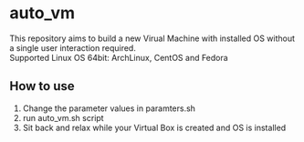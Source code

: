 # auto_vm
This repository aims to build a new Virual Machine with installed OS without a single user interaction required.
<br>
Supported Linux OS 64bit: ArchLinux, CentOS and Fedora

## How to use

1. Change the parameter values in paramters.sh
2. run auto_vm.sh script
3. Sit back and relax while your Virtual Box is created and OS is installed
